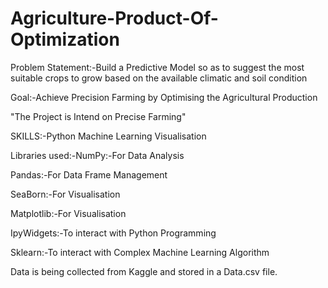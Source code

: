 # Agriculture-Product-Of-Optimization
Problem Statement:-Build a Predictive Model so as to suggest the most suitable crops to grow based on the available climatic and soil condition


Goal:-Achieve Precision Farming by Optimising the Agricultural Production


"The Project is Intend on Precise Farming"

SKILLS:-Python
        Machine Learning
        Visualisation


Libraries used:-NumPy:-For Data Analysis

             
Pandas:-For Data Frame Management

              
SeaBorn:-For Visualisation
                
                
Matplotlib:-For Visualisation
               
                
IpyWidgets:-To interact with Python Programming
               
                
Sklearn:-To interact with Complex Machine Learning Algorithm


Data is being collected from Kaggle and stored in a Data.csv file.

